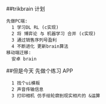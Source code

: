 ##trikbrain 计划
```
先做PC端:
  1 学习DL RL (c实现)
  2 将 博弈论 与 机器学习 合并 (c实现)
  3 通过销售序列号盈利
  4 不断进化 更新brain算法
移动端迁移:
  安卓 brain
```

##但是今天 先做个练习 APP
```
  1 找个ui模板
  2 声音传输信息
  3 打印相机 仿手绘轮廓到现实相片的 &运算
```
